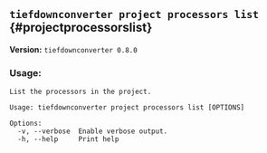 ## `tiefdownconverter project processors list` {#projectprocessorslist}

**Version:** `tiefdownconverter 0.8.0`

### Usage:
```
List the processors in the project.

Usage: tiefdownconverter project processors list [OPTIONS]

Options:
  -v, --verbose  Enable verbose output.
  -h, --help     Print help
```

